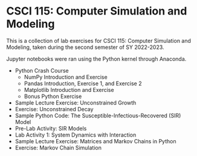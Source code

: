 # CSCI 115: Computer Simulation and Modeling

This is a collection of lab exercises for CSCI 115: Computer Simulation and Modeling, taken during the second semester of SY 2022-2023. 

Jupyter notebooks were ran using the Python kernel through Anaconda.

* Python Crash Course
  * NumPy Introduction and Exercise
  * Pandas Introduction, Exercise 1, and Exercise 2
  * Matplotlib Introduction and Exercise
  * Bonus Python Exercise
* Sample Lecture Exercise: Unconstrained Growth
* Exercise: Unconstrained Decay
* Sample Python Code: The Susceptible-Infectious-Recovered (SIR) Model
* Pre-Lab Activity: SIR Models
* Lab Activity 1: System Dynamics with Interaction
* Sample Lecture Exercise: Matrices and Markov Chains in Python
* Exercise: Markov Chain Simulation

